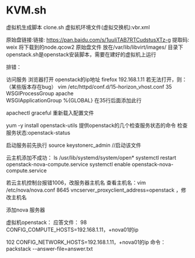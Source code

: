# KVM.sh
虚拟机生成脚本 clone.sh
虚拟机环境文件(虚拟交换机):vbr.xml

原始盘链接:链接: https://pan.baidu.com/s/1uuIiTAB7RTCudstusXTz-g 提取码: weix 
将下载到的node.qcow2 原始盘文件 放在/var/lib/libvirt/images/  目录下             
openstack.sh是openstack安装脚本，需要在建好的虚拟机上运行



排错：

访问服务
浏览器打开  openstack的ip地址
firefox  192.168.1.11
若无法打开，则：（某些版本存在bug）
vim /etc/httpd/conf.d/15-horizon_vhost.conf
35   WSGIProcessGroup apache     
  WSGIApplicationGroup %{GLOBAL}    在35行后面添加此行


apachectl graceful    重新载入配置文件


yum -y install openstack-utils       提供openstack的几个检查服务状态的命令
检查服务状态:openstack-status   

启动服务前先执行 source  keystonerc_admin   //启动该文件

云主机添加不成功：
ls   /usr/lib/systemd/system/open*
systemctl restart  openstack-nova-compute.service
systemctl enable openstack-nova-compute.service

若云主机控制台报错1006，改服务器主机名
查看主机名：vim /etc/nova/nova.conf
8645   vncserver_proxyclient_address=openstack
，修改主机名



添加nova 服务器

虚拟机openstack：
应答文件：
98   CONFIG_COMPUTE_HOSTS=192.168.1.11，+nova01的ip

102 CONFIG_NETWORK_HOSTS=192.168.1.11，+nova01的ip
命令： packstack --answer-file=answer.txt      
